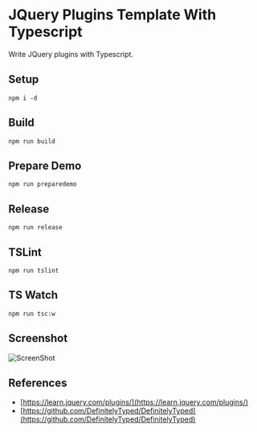 # JQuery Plugins Template With Typescript

Write JQuery plugins with Typescript. 

## Setup
```
npm i -d
```

## Build
```
npm run build
```

## Prepare Demo
```
npm run preparedemo
```

## Release
```
npm run release
```

## TSLint
```
npm run tslint
```

## TS Watch
```
npm run tsc:w
```

## Screenshot
![ScreenShot](https://raw.github.com/tnqsoft/jquery_plugins_template/master/screenshot.jpg "ScreenShot")

## References
- [https://learn.jquery.com/plugins/](https://learn.jquery.com/plugins/)
- [https://github.com/DefinitelyTyped/DefinitelyTyped](https://github.com/DefinitelyTyped/DefinitelyTyped)